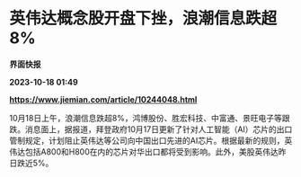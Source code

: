 # 英伟达概念股开盘下挫，浪潮信息跌超8%
**界面快报**

**2023-10-18 01:49**

**https://www.jiemian.com/article/10244048.html**

10月18日上午，浪潮信息跌超8%，鸿博股份、胜宏科技、中富通、景旺电子等跟跌。消息面上，据报道，拜登政府10月17日更新了针对人工智能（AI）芯片的出口管制规定，计划阻止英伟达等公司向中国出口先进的AI芯片。根据最新的规则，英伟达包括A800和H800在内的芯片对华出口都将受到影响。此外，美股英伟达昨日跌近5%。